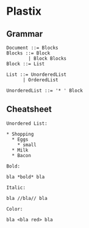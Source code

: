 # Plastix

## Grammar

```
Document ::= Blocks
Blocks ::= Block
        | Block Blocks
Block ::= List

List ::= UnorderedList
      | OrderedList

UnorderedList ::= '* ' Block
```


## Cheatsheet
```
Unordered List:

* Shopping
  * Eggs
    * small
  * Milk
  * Bacon

Bold:

bla *bold* bla

Italic:

bla //bla// bla

Color:

bla <bla red> bla





```
